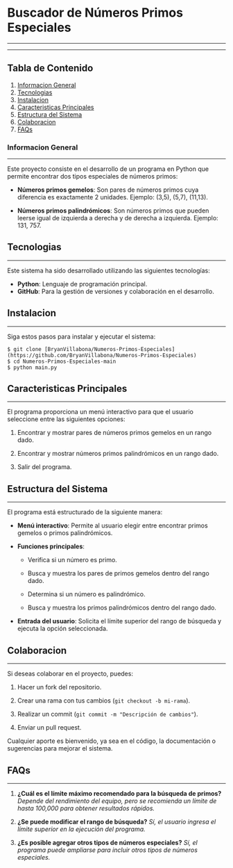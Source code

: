 # Buscador de Números Primos Especiales

----------
***

## Tabla de Contenido
1. [Informacion General](#informacion-general)
2. [Tecnologias](#tecnologias)
3. [Instalacion](#instalacion)
4. [Caracteristicas Principales](#caracteristicas-principales)
5. [Estructura del Sistema](#estructura-del-sistema)
6. [Colaboracion](#colaboracion)
7. [FAQs](#faqs)

### Informacion General
***
Este proyecto consiste en el desarrollo de un programa en Python que permite encontrar dos tipos especiales de números primos:

-   **Números primos gemelos**: Son pares de números primos cuya diferencia es exactamente 2 unidades. Ejemplo: (3,5), (5,7), (11,13).
    
-   **Números primos palindrómicos**: Son números primos que pueden leerse igual de izquierda a derecha y de derecha a izquierda. Ejemplo: 131, 757.

## Tecnologias
***

Este sistema ha sido desarrollado utilizando las siguientes tecnologías:

-   **Python**: Lenguaje de programación principal.
-   **GitHub**: Para la gestión de versiones y colaboración en el desarrollo.

## Instalacion
***
Siga estos pasos para instalar y ejecutar el sistema:
```
$ git clone [BryanVillabona/Numeros-Primos-Especiales](https://github.com/BryanVillabona/Numeros-Primos-Especiales)
$ cd Numeros-Primos-Especiales-main
$ python main.py
```

## Caracteristicas Principales
***
El programa proporciona un menú interactivo para que el usuario seleccione entre las siguientes opciones:

1.  Encontrar y mostrar pares de números primos gemelos en un rango dado.
    
2.  Encontrar y mostrar números primos palindrómicos en un rango dado.
    
3.  Salir del programa.

## Estructura del Sistema
***
El programa está estructurado de la siguiente manera:

-   **Menú interactivo**: Permite al usuario elegir entre encontrar primos gemelos o primos palindrómicos.
    
-   **Funciones principales**:
    
    -   Verifica si un número es primo.
        
    -   Busca y muestra los pares de primos gemelos dentro del rango dado.
        
    -   Determina si un número es palindrómico.
        
    -   Busca y muestra los primos palindrómicos dentro del rango dado.
        
-   **Entrada del usuario**: Solicita el límite superior del rango de búsqueda y ejecuta la opción seleccionada.

## Colaboracion
***

Si deseas colaborar en el proyecto, puedes:

1.  Hacer un fork del repositorio.
    
2.  Crear una rama con tus cambios (`git checkout -b mi-rama`).
    
3.  Realizar un commit (`git commit -m "Descripción de cambios"`).
    
4.  Enviar un pull request.
    

Cualquier aporte es bienvenido, ya sea en el código, la documentación o sugerencias para mejorar el sistema.

## FAQs
***
1.  **¿Cuál es el límite máximo recomendado para la búsqueda de primos?**  _Depende del rendimiento del equipo, pero se recomienda un límite de hasta 100,000 para obtener resultados rápidos._
    
2.  **¿Se puede modificar el rango de búsqueda?**  _Sí, el usuario ingresa el límite superior en la ejecución del programa._
    
3.  **¿Es posible agregar otros tipos de números especiales?**  _Sí, el programa puede ampliarse para incluir otros tipos de números especiales._
